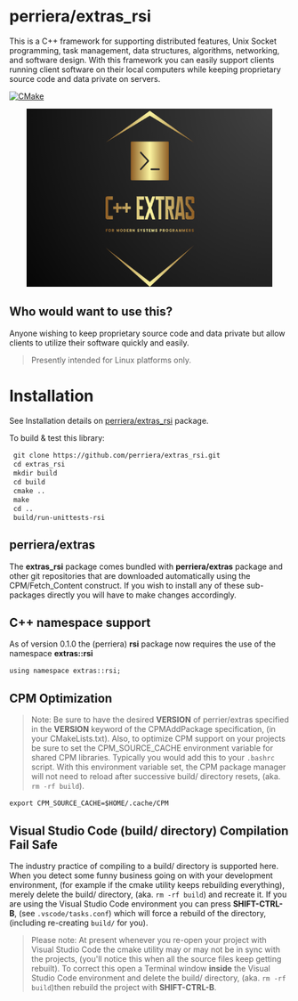 # perriera/extras_rsi
This is a C++ framework for supporting distributed features, Unix Socket programming, task management, data structures, algorithms, networking, and software design. With this framework you can easily support clients running client software on their local computers while keeping proprietary source code and data private on servers.

[![CMake](https://github.com/mattcoding4days/extras/actions/workflows/cmake.yml/badge.svg?branch=dev)](https://github.com/mattcoding4days/extras/actions/workflows/cmake.yml)

<div align="center">
  <img width="442" height="320" src="assets/extras.png">
  <br>
</div>

## Who would want to use this?
Anyone wishing to keep proprietary source code and data private but allow clients to utilize their software quickly and easily. 

>
> Presently intended for Linux platforms only.
>
 # Installation
 See Installation details on  [perriera/extras_rsi](https://github.com/perriera/extras_rsi.git) package.

 To build & test this library:
  
     git clone https://github.com/perriera/extras_rsi.git
     cd extras_rsi
     mkdir build
     cd build
     cmake ..
     make
     cd ..
     build/run-unittests-rsi

## perriera/extras
The **extras_rsi** package comes bundled with **perriera/extras** package and other git repositories that are downloaded automatically using the CPM/Fetch_Content construct. If you wish to install any of these sub-packages directly you will have to make changes accordingly.
    
## C++ namespace support
As of version 0.1.0 the (perriera) **rsi** package now requires the use of the namespace **extras::rsi**

    using namespace extras::rsi;

## CPM Optimization
> Note: Be sure to have the desired **VERSION** of perrier/extras specified in the **VERSION** keyword of the CPMAddPackage specification, (in your CMakeLists.txt). Also, to optimize CPM support on your projects be sure to set the CPM_SOURCE_CACHE environment variable for shared CPM libraries. Typically you would add this to your `.bashrc` script. With this environment variable set, the CPM package manager will not need to reload after successive build/ directory resets, (aka. `rm -rf build`). 

	export CPM_SOURCE_CACHE=$HOME/.cache/CPM

## Visual Studio Code (build/ directory) Compilation Fail Safe
The industry practice of compiling to a build/ directory is supported here. When you detect some funny business going on with your development environment, (for example if the cmake utility keeps rebuilding everything), merely delete the build/ directory, (aka. `rm -rf build`) and recreate it. If you are using the Visual Studio Code environment you can press **SHIFT-CTRL-B**, (see `.vscode/tasks.conf`) which will force a rebuild of the directory, (including re-creating `build/` for you).

> Please note: At present whenever you re-open your project with Visual Studio Code the cmake utility may or may not be in sync with the projects, (you'll notice this when all the source files keep getting rebuilt). To correct this open a Terminal window **inside** the Visual Studio Code environment and delete the build/ directory, (aka. `rm -rf build`)then rebuild the project with **SHIFT-CTRL-B**.
